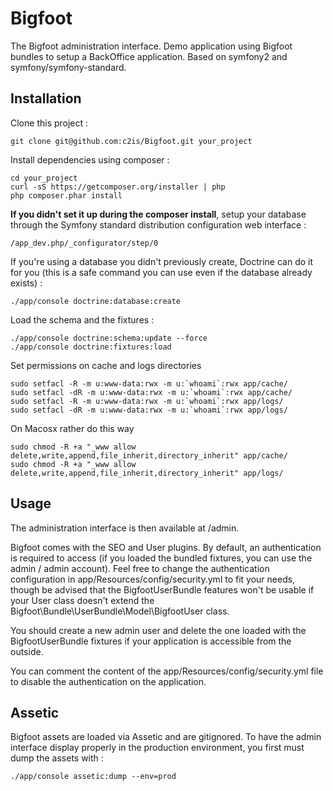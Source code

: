 Bigfoot
=======

The Bigfoot administration interface.
Demo application using Bigfoot bundles to setup a BackOffice application. Based on symfony2 and symfony/symfony-standard.

Installation
------------

Clone this project :

    git clone git@github.com:c2is/Bigfoot.git your_project

Install dependencies using composer :

    cd your_project
    curl -sS https://getcomposer.org/installer | php
    php composer.phar install

**If you didn't set it up during the composer install**, setup your database through the Symfony standard distribution configuration web interface :

    /app_dev.php/_configurator/step/0
    
If you're using a database you didn't previously create, Doctrine can do it for you (this is a safe command you can use even if the database already exists) :

    ./app/console doctrine:database:create

Load the schema and the fixtures :

    ./app/console doctrine:schema:update --force
    ./app/console doctrine:fixtures:load

Set permissions on cache and logs directories

    sudo setfacl -R -m u:www-data:rwx -m u:`whoami`:rwx app/cache/
    sudo setfacl -dR -m u:www-data:rwx -m u:`whoami`:rwx app/cache/
    sudo setfacl -R -m u:www-data:rwx -m u:`whoami`:rwx app/logs/
    sudo setfacl -dR -m u:www-data:rwx -m u:`whoami`:rwx app/logs/

On Macosx rather do this way

    sudo chmod -R +a "_www allow delete,write,append,file_inherit,directory_inherit" app/cache/
    sudo chmod -R +a "_www allow delete,write,append,file_inherit,directory_inherit" app/logs/

Usage
-----

The administration interface is then available at /admin.

Bigfoot comes with the SEO and User plugins.
By default, an authentication is required to access (if you loaded the bundled fixtures, you can use the admin / admin account).
Feel free to change the authentication configuration in app/Resources/config/security.yml to fit your needs, though be advised that the BigfootUserBundle features won't be usable if your User class doesn't extend the Bigfoot\Bundle\UserBundle\Model\BigfootUser class.

You should create a new admin user and delete the one loaded with the BigfootUserBundle fixtures if your application is accessible from the outside.

You can comment the content of the app/Resources/config/security.yml file to disable the authentication on the application.


Assetic
-------

Bigfoot assets are loaded via Assetic and are gitignored. To have the admin interface display properly in the production environment, you first must dump the assets with :

    ./app/console assetic:dump --env=prod
